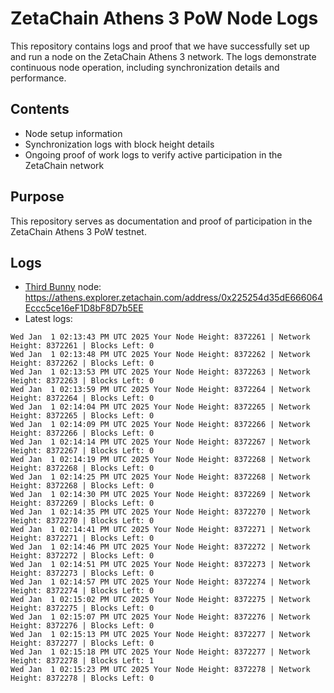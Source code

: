 # ZetaChain Athens 3 PoW Node Logs
This repository contains logs and proof that we have successfully set up and run a node on the ZetaChain Athens 3 network. The logs demonstrate continuous node operation, including synchronization details and performance.

## Contents
- Node setup information
- Synchronization logs with block height details
- Ongoing proof of work logs to verify active participation in the ZetaChain network

## Purpose
This repository serves as documentation and proof of participation in the ZetaChain Athens 3 PoW testnet.

## Logs

- [Third Bunny](https://thirdbunny.xyz/) node: https://athens.explorer.zetachain.com/address/0x225254d35dE666064Eccc5ce16eF1D8bF8D7b5EE
- Latest logs:
```
Wed Jan  1 02:13:43 PM UTC 2025 Your Node Height: 8372261 | Network Height: 8372261 | Blocks Left: 0
Wed Jan  1 02:13:48 PM UTC 2025 Your Node Height: 8372262 | Network Height: 8372262 | Blocks Left: 0
Wed Jan  1 02:13:53 PM UTC 2025 Your Node Height: 8372263 | Network Height: 8372263 | Blocks Left: 0
Wed Jan  1 02:13:59 PM UTC 2025 Your Node Height: 8372264 | Network Height: 8372264 | Blocks Left: 0
Wed Jan  1 02:14:04 PM UTC 2025 Your Node Height: 8372265 | Network Height: 8372265 | Blocks Left: 0
Wed Jan  1 02:14:09 PM UTC 2025 Your Node Height: 8372266 | Network Height: 8372266 | Blocks Left: 0
Wed Jan  1 02:14:14 PM UTC 2025 Your Node Height: 8372267 | Network Height: 8372267 | Blocks Left: 0
Wed Jan  1 02:14:19 PM UTC 2025 Your Node Height: 8372268 | Network Height: 8372268 | Blocks Left: 0
Wed Jan  1 02:14:25 PM UTC 2025 Your Node Height: 8372268 | Network Height: 8372268 | Blocks Left: 0
Wed Jan  1 02:14:30 PM UTC 2025 Your Node Height: 8372269 | Network Height: 8372269 | Blocks Left: 0
Wed Jan  1 02:14:35 PM UTC 2025 Your Node Height: 8372270 | Network Height: 8372270 | Blocks Left: 0
Wed Jan  1 02:14:41 PM UTC 2025 Your Node Height: 8372271 | Network Height: 8372271 | Blocks Left: 0
Wed Jan  1 02:14:46 PM UTC 2025 Your Node Height: 8372272 | Network Height: 8372272 | Blocks Left: 0
Wed Jan  1 02:14:51 PM UTC 2025 Your Node Height: 8372273 | Network Height: 8372273 | Blocks Left: 0
Wed Jan  1 02:14:57 PM UTC 2025 Your Node Height: 8372274 | Network Height: 8372274 | Blocks Left: 0
Wed Jan  1 02:15:02 PM UTC 2025 Your Node Height: 8372275 | Network Height: 8372275 | Blocks Left: 0
Wed Jan  1 02:15:07 PM UTC 2025 Your Node Height: 8372276 | Network Height: 8372276 | Blocks Left: 0
Wed Jan  1 02:15:13 PM UTC 2025 Your Node Height: 8372277 | Network Height: 8372277 | Blocks Left: 0
Wed Jan  1 02:15:18 PM UTC 2025 Your Node Height: 8372277 | Network Height: 8372278 | Blocks Left: 1
Wed Jan  1 02:15:23 PM UTC 2025 Your Node Height: 8372278 | Network Height: 8372278 | Blocks Left: 0
```
